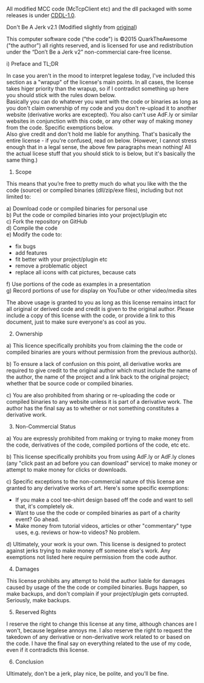 All modified MCC code (McTcpClient etc) and the dll packaged with some releases is under [CDDL-1.0](http://opensource.org/licenses/CDDL-1.0).

Don't Be A Jerk v2.1 (Modified slightly from [original](https://raw.githubusercontent.com/jakimfett/DBaJ/master/LICENSE.md))

This computer software code ("the code") is ©2015 QuarkTheAwesome ("the author") all rights reserved, and is licensed for use and redistribution under the “Don’t Be a Jerk v2” non-commercial care-free license. 

i) Preface and TL;DR

In case you aren't in the mood to interpret legalese today, I've included this section as a "wrapup" of the license's main points. In all cases, the license takes higer priority than the wrapup, so if I contradict something up here you should stick with the rules down below.  
Basically you can do whatever you want with the code or binaries as long as you don't claim ownership of my code and you don't re-upload it to another website (derivative works are excepted). You also can't use AdF.ly or similar websites in conjunction with this code, or any other way of making money from the code. Specific exemptions below.  
Also give credit and don't hold me liable for anything. That's basically the entire license - if you're confused, read on below. (However, I cannot stress enough that in a legal sense, the above few paragraphs mean nothing! All the actual licese stuff that you should stick to is below, but it's basically the same thing.)

1) Scope

This means that you’re free to pretty much do what you like with the the code (source) or compiled binaries (dll/zip/exe files), including but not limited to:

a) Download code or compiled binaries for personal use  
b) Put the code or compiled binaries into your project/plugin etc  
c) Fork the repository on GitHub  
d) Compile the code  
e) Modify the code to:  
 - fix bugs  
 - add features  
 - fit better with your project/plugin etc  
 - remove a problematic object  
 - replace all icons with cat pictures, because cats  

f) Use portions of the code as examples in a presentation  
g) Record portions of use for display on YouTube or other video/media sites  

The above usage is granted to you as long as this license remains intact for all original or derived code and credit is given to the original author. Please include a copy of this license with the code, or provide a link to this document, just to make sure everyone's as cool as you.

2) Ownership

a) This licence specifically prohibits you from claiming the the code or compiled binaries are yours without permission from the previous author(s).

b) To ensure a lack of confusion on this point, all derivative works are required to give credit to the original author which must include the name of the author, the name of the project and a link back to the original project; whether that be source code or compiled binaries.

c) You are also prohibited from sharing or re-uploading the code or compiled binaries to any website unless it is part of a derivative work. The author has the final say as to whether or not something constitutes a derivative work.

3) Non-Commercial Status

a) You are expressly prohibited from making or trying to make money from the code, derivatives of the code, compiled portions of the code, etc etc.

b) This license specifically prohibits you from using AdF.ly or AdF.ly clones (any "click past an ad before you can download" service) to make money or attempt to make money for clicks or downloads.

c) Specific exceptions to the non-commercial nature of this license are granted to any derivative works of art. Here's some specific exemptions:

 - If you make a cool tee-shirt design based off the code and want to sell that, it's completely ok.
 - Want to use the the code or compiled binaries as part of a charity event? Go ahead.
 - Make money from tutorial videos, articles or other "commentary" type uses, e.g. reviews or how-to videos? No problem.

d) Ultimately, your work is your own. This license is designed to protect against jerks trying to make money off someone else's work. Any exemptions not listed here require permission from the code author.

4) Damages

This license prohibits any attempt to hold the author liable for damages caused by usage of the the code or compiled binaries. Bugs happen, so make backups, and don't complain if your project/plugin gets corrupted. Seriously, make backups.

5) Reserved Rights

I reserve the right to change this license at any time, although chances are I won't, because legalese annoys me.
I also reserve the right to request the takedown of any derivative or non-derivative work related to or based on the code. I have the final say on everything related to the use of my code, even if it contradicts this license.

6) Conclusion

Ultimately, don't be a jerk, play nice, be polite, and you'll be fine.
